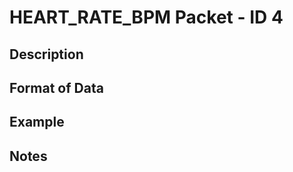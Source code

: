 # HEART_RATE_BPM Packet - ID 4 #

## Description ##


## Format of Data ##

## Example ##

## Notes ##